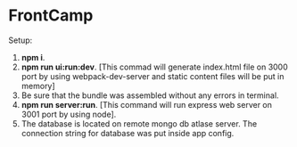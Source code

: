 # FrontCamp

Setup:

1. **npm i**.
2. **npm run ui:run:dev**. [This commad will generate index.html file on 3000 port by using webpack-dev-server and static content files will be put in memory]
3. Be sure that the bundle was assembled without any errors in terminal.
4. **npm run server:run**. [This command will run express web server on 3001 port by using node].
5. The database is located on remote mongo db atlase server. The connection string for database was put inside app config.

